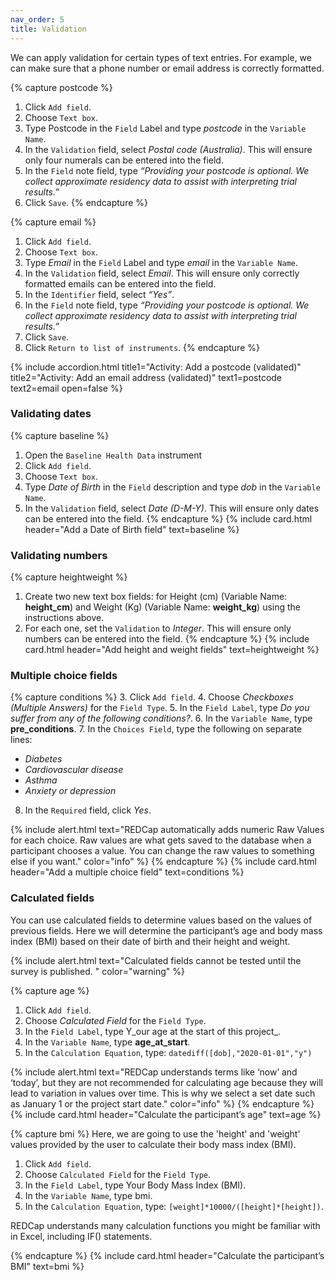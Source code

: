 ```yaml
---
nav_order: 5
title: Validation
---
```


We can apply validation for certain types of text entries. For example, we can make sure that a phone number or email address is correctly formatted.

{% capture postcode %}

1. Click `Add field`.
2. Choose `Text box`.
3. Type Postcode in the `Field` Label and type *postcode* in the `Variable Name`.
4. In the `Validation` field, select *Postal code (Australia)*. This will ensure only four numerals can be entered into the field.
5. In the `Field` note field, type *“Providing your postcode is optional. We collect approximate residency data to assist with interpreting trial results.”*
6. Click `Save`.
{% endcapture %}

{% capture email %}

1. Click `Add field`.
2. Choose `Text box`.
3. Type *Email* in the `Field` Label and type *email* in the `Variable Name`.
4. In the `Validation` field, select *Email*. This will ensure only correctly formatted emails can be entered into the field.
5. In the `Identifier` field, select *“Yes”*.
6. In the `Field` note field, type *“Providing your postcode is optional. We collect approximate residency data to assist with interpreting trial results.”*
7. Click `Save`.
8. Click `Return to list of instruments`.
{% endcapture %}

{% include accordion.html title1="Activity: Add a postcode (validated)" title2="Activity: Add an email address (validated)" text1=postcode text2=email open=false %}

### Validating dates

{% capture baseline %}

1. Open the `Baseline Health Data` instrument
2. Click `Add field`.
3. Choose `Text box`.
4. Type *Date of Birth* in the `Field` description and type *dob* in the `Variable Name`.
5. In the `Validation` field, select *Date (D-M-Y)*. This will ensure only dates can be entered into the field.
{% endcapture %}
{% include card.html header="Add a Date of Birth field" text=baseline %}

### Validating numbers

{% capture heightweight %}

1. Create two new text box fields:  for Height (cm) (Variable Name: **height_cm**) and Weight (Kg) (Variable Name: **weight_kg**) using the instructions above.
2. For each one, set the `Validation` to *Integer*. This will ensure only numbers can be entered into the field.
{% endcapture %}
{% include card.html header="Add height and weight fields" text=heightweight %}

### Multiple choice fields

{% capture conditions %}
3. Click `Add field`.
4. Choose *Checkboxes (Multiple Answers)* for the `Field Type`.
5. In the `Field Label`, type *Do you suffer from any of the following conditions?*.
6. In the `Variable Name`, type **pre_conditions**.
7. In the `Choices Field`, type the following on separate lines:

- *Diabetes*
- *Cardiovascular disease*
- *Asthma*
- *Anxiety or depression*

8. In the `Required` field, click *Yes*.

{% include alert.html text="REDCap automatically adds numeric Raw Values for each choice. Raw values are what gets saved to the database when a participant chooses a value. You can change the raw values to something else if you want." color="info" %}
{% endcapture %}
{% include card.html header="Add a multiple choice field" text=conditions %}

### Calculated fields

You can use calculated fields to determine values based on the values of previous fields. Here we will determine the participant’s age and body mass index (BMI) based on their date of birth and their height and weight.

{% include alert.html text="Calculated fields cannot be tested until the survey is published. " color="warning" %}

{% capture age %}

1. Click `Add field`.
2. Choose *Calculated Field* for the `Field Type`.
3. In the `Field Label`, type Y_our age at the start of this project_.
4. In the `Variable Name`, type **age_at_start**.
5. In the `Calculation Equation`, type: `datediff([dob],"2020-01-01","y")`

{% include alert.html text="REDCap understands terms like ‘now’ and ‘today’, but they are not recommended for calculating age because they will lead to variation in values over time. This is why we select a set date such as January 1 or the project start date." color="info" %}
{% endcapture %}
{% include card.html header="Calculate the participant’s age" text=age %}

{% capture bmi %}
Here, we are going to use the 'height' and 'weight' values provided by the user to calculate their body mass index (BMI).

1. Click `Add field`.
2. Choose `Calculated Field` for the `Field Type`.
3. In the `Field Label`, type Your Body Mass Index (BMI).
4. In the `Variable Name`, type bmi.
5. In the `Calculation Equation`, type: `[weight]*10000/([height]*[height])`.

REDCap understands many calculation functions you might be familiar with in Excel, including IF() statements.

{% endcapture %}
{% include card.html header="Calculate the participant’s BMI" text=bmi %}
